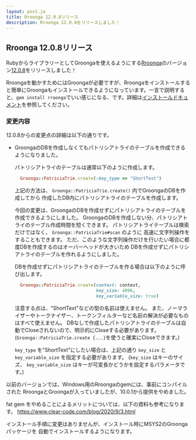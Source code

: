 ```yaml
---
layout: post.ja
title: Rroonga 12.0.8リリース
description: Rroonga 12.0.8をリリースしました！
---
```


## Rroonga 12.0.8リリース

RubyからライブラリーとしてGroongaを使えるようにする[Rroonga](http://ranguba.org/ja/#about-rroonga)のバージョン[12.0.8](http://ranguba.org/rroonga/ja/file.news.html#version-12-0-8)をリリースしました！

Rroongaを動かすためにはGroongaが必要ですが、Rroongaをインストールすると簡単にGroongaもインストールできるようになっています。一言で説明すると、`gem install rroonga`でいい感じになる、です。詳細は[インストールドキュメント](http://ranguba.org/rroonga/ja/file.install.html)を参照してください。

### 変更内容

12.0.8からの変更点の詳細は以下の通りです。

* GroongaのDBを作成しなくてもパトリシアトライのテーブルを作成できるようになりました。

  パトリシアトライのテーブルは通常以下のように作成します。

  ```ruby
    Groonga::PatriciaTrie.create(:key_type => "ShortText")
  ```

  上記の方法は、 `Groonga::PatriciaTrie.create()` 内でGroongaのDBを作成してから
  作成したDB内にパトリシアトライのテーブルを作成します。

  今回の変更は、GroongaのDBを作成せずにパトリシアトライのテーブルを作成できるようにしました。
  GroongaのDBを作成しない分、パトリシアトライのテーブル作成時間を短くできます。
  パトリシアトライテーブルは検索だけではなく、 `Groonga::PatriciaTrie#scan` のように
  高速に文字列操作をすることもできます。
  ただ、このような文字列操作だけを行いたい場合に都度DBを作成するのはオーバーヘッドが大きいため
  DBを作成せずにパトリシアトライのテーブルを作れるようにしました。

  DBを作成せずにパトリシアトライのテーブルを作る場合は以下のように呼び出します。

  ```ruby
    Groonga::PatriciaTrie.create(context: context,
                                 key_size: 4096,
                                 key_variable_size: true)
  ```

  注意する点は、"ShortText"などの型の名前は使えません。
  また、ノーマライザーやトークナイザー、トークンフィルターなど名前の解決が必要なものはすべて使えません。
  DBなしで作成したパトリシアトライのテーブルは自動でCloseされないので、明示的にCloseする必要があります。
  (`Groonga::PatriciaTrie.create {...}`を使うと確実にCloseできます。)

  `key_type` を"ShortText"にしたい場合は、上記の通り `key_size` と `key_variable_size` を指定する必要があります。
  (`key_size` はキーのサイズ、 `key_variable_size` はキーが可変長かどうかを設定するパラメータです。)

以前のバージョンでは、Windows用のRroongaのgemには、事前にコンパイルされた
RroongaとGroongaが入っていましたが、10.0.1から提供をやめました。

fat gem をやめることによるメリットについては、以下の資料も参考になります。
  https://www.clear-code.com/blog/2020/9/3.html

インストール手順に変更はありませんが、インストール時にMSYS2のGroongaパッケージを
自動でインストールするようになります。

